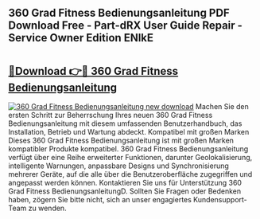 ## 360 Grad Fitness Bedienungsanleitung PDF Download Free - Part-dRX User Guide Repair - Service Owner Edition ENlkE

# <h2><a href="http://df3v67j.blite.top/?on=360+Grad+Fitness+Bedienungsanleitung">🔗Download 👉🔴 360 Grad Fitness Bedienungsanleitung</a></h2>

[![360 Grad Fitness Bedienungsanleitung new download](https://i.imgur.com/lujVjoI.png)](http://df3v67j.blite.top/?on=360+Grad+Fitness+Bedienungsanleitung)
Machen Sie den ersten Schritt zur Beherrschung Ihres neuen 360 Grad Fitness Bedienungsanleitung mit diesem umfassenden Benutzerhandbuch, das Installation, Betrieb und Wartung abdeckt. Kompatibel mit großen Marken Dieses 360 Grad Fitness Bedienungsanleitung ist mit großen Marken kompatibler Produkte kompatibel. 360 Grad Fitness Bedienungsanleitung verfügt über eine Reihe erweiterter Funktionen, darunter Geolokalisierung, intelligente Warnungen, anpassbare Designs und Synchronisierung mehrerer Geräte, auf die alle über die Benutzeroberfläche zugegriffen und angepasst werden können. Kontaktieren Sie uns für Unterstützung 360 Grad Fitness BedienungsanleitungD. Sollten Sie Fragen oder Bedenken haben, zögern Sie bitte nicht, sich an unser engagiertes Kundensupport-Team zu wenden.
